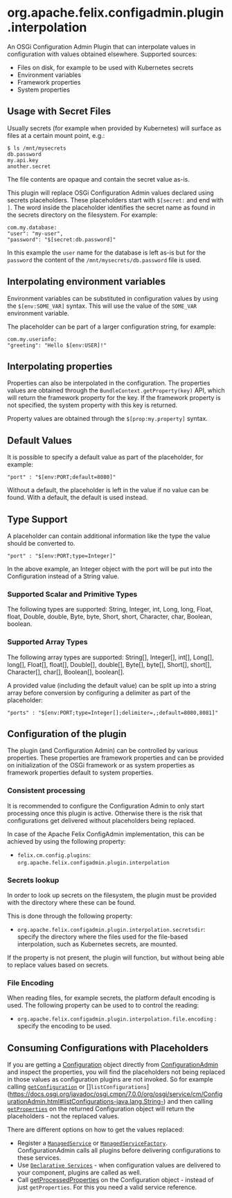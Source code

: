 # org.apache.felix.configadmin.plugin.interpolation

An OSGi Configuration Admin Plugin that can interpolate values in configuration with values obtained elsewhere. Supported sources:

* Files on disk, for example to be used with Kubernetes secrets
* Environment variables
* Framework properties
* System properties

## Usage with Secret Files

Usually secrets (for example when provided by Kubernetes) will surface as files at a certain mount point, e.g.:

```
$ ls /mnt/mysecrets
db.password
my.api.key
another.secret
```

The file contents are opaque and contain the secret value as-is.

This plugin will replace OSGi Configuration Admin values declared
using secrets placeholders. These placeholders start with `$[secret:`
and end with `]`. The word inside the placeholder identifies the secret
name as found in the secrets directory on the filesystem. For example:

```
com.my.database:
"user": "my-user",
"password": "$[secret:db.password]"
```

In this example the `user` name for the database is left as-is but for the
`password` the content of the `/mnt/mysecrets/db.password` file is used.

## Interpolating environment variables

Environment variables can be substituted in configuration values by using the
`$[env:SOME_VAR]` syntax. This will use the value of the `SOME_VAR` environment variable.

The placeholder can be part of a larger configuration string, for example:

```
com.my.userinfo:
"greeting": "Hello $[env:USER]!"
```

## Interpolating properties

Properties can also be interpolated in the configuration. The properties values are
obtained through the `BundleContext.getProperty(key)` API, which will return the framework
property for the key. If the framework property is not specified, the system property
with this key is returned.

Property values are obtained through the `$[prop:my.property]` syntax.

## Default Values

It is possible to specify a default value as part of the placeholder, for example:

```
"port" : "$[env:PORT;default=8080]"
```

Without a default, the placeholder is left in the value if no value can be found. With a default, the default is used instead.

## Type Support

A placeholder can contain additional information like the type the value should be converted to.


```
"port" : "$[env:PORT;type=Integer]"
```

In the above example, an Integer object with the port will be put into the Configuration instead of a String value.

### Supported Scalar and Primitive Types

The following types are supported: String, Integer, int, Long, long, Float, float, Double, double, Byte, byte, Short, short, Character, char, Boolean, boolean.

### Supported Array Types

The following array types are supported: String[], Integer[], int[], Long[], long[], Float[], float[], Double[], double[], Byte[], byte[], Short[], short[], Character[], char[], Boolean[], boolean[].

A provided value (including the default value) can be split up into a string array before conversion by configuring a delimiter as part of the placeholder:

```
"ports" : "$[env:PORT;type=Integer[];delimiter=,;default=8080,8081]"
```

## Configuration of the plugin

The plugin (and Configuration Admin) can be controlled by various properties. These properties are
framework properties and can be provided on initialization of the OSGi framework or as system properties
as framework properties default to system properties.

### Consistent processing

It is recommended to configure the Configuration Admin to only start processing once this plugin is active. Otherwise there is the risk that configurations get delivered without placeholders being replaced.

In case of the Apache Felix ConfigAdmin implementation, this can be achieved by using the following property:

* `felix.cm.config.plugins`: `org.apache.felix.configadmin.plugin.interpolation`

### Secrets lookup

In order to look up secrets on the filesystem, the plugin must be provided with the directory
where these can be found.

This is done through the following property:

* `org.apache.felix.configadmin.plugin.interpolation.secretsdir`: specify the directory where the files used for the file-based interpolation, such as Kubernetes secrets, are mounted.

If the property is not present, the plugin will function, but without being able to replace values based on secrets.

### File Encoding

When reading files, for example secrets, the platform default encoding is used. The following property can be used to to control the reading:

* `org.apache.felix.configadmin.plugin.interpolation.file.encoding` : specify the encoding to be used.

## Consuming Configurations with Placeholders

If you are getting a [Configuration](https://docs.osgi.org/javadoc/osgi.cmpn/7.0.0/org/osgi/service/cm/Configuration.html) object directly from [ConfigurationAdmin](https://docs.osgi.org/javadoc/osgi.cmpn/7.0.0/org/osgi/service/cm/ConfigurationAdmin.html) and inspect the properties, you will find the placeholders not being replaced in those values as configuration plugins are not invoked. So for example calling [`getConfiguration`](https://docs.osgi.org/javadoc/osgi.cmpn/7.0.0/org/osgi/service/cm/ConfigurationAdmin.html#getConfiguration-java.lang.String-) or []`listConfigurations`](https://docs.osgi.org/javadoc/osgi.cmpn/7.0.0/org/osgi/service/cm/ConfigurationAdmin.html#listConfigurations-java.lang.String-) and then calling [`getProperties`](https://docs.osgi.org/javadoc/osgi.cmpn/7.0.0/org/osgi/service/cm/Configuration.html#getProperties--) on the returned Configuration object will return the placeholders - not the replaced values.

There are different options on how to get the values replaced:
* Register a [`ManagedService`](https://docs.osgi.org/javadoc/osgi.cmpn/7.0.0/org/osgi/service/cm/ManagedService.html) or [`ManagedServiceFactory`](https://docs.osgi.org/javadoc/osgi.cmpn/7.0.0/org/osgi/service/cm/ManagedServiceFactory.html). ConfigurationAdmin calls all plugins before delivering configurations to these services.
* Use [`Declarative Services`](https://docs.osgi.org/specification/osgi.cmpn/7.0.0/service.component.html) - when configuration values are delivered to your component, plugins are called as well.
* Call [getProcessedProperties](https://docs.osgi.org/javadoc/osgi.cmpn/7.0.0/org/osgi/service/cm/Configuration.html#getProcessedProperties-org.osgi.framework.ServiceReference-) on the Configuration object - instead of just `getProperties`. For this you need a valid service reference.
